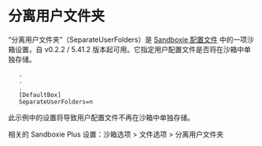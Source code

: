 # 分离用户文件夹

“分离用户文件夹”（SeparateUserFolders）是 [Sandboxie 配置文件](SandboxieIni.md) 中的一项沙箱设置，自 v0.2.2 / 5.41.2 版本起可用。它指定用户配置文件是否将在沙箱中单独存储。

```
   .
   .
   .
   [DefaultBox]
   SeparateUserFolders=n
```
此示例中的设置将导致用户配置文件不再在沙箱中单独存储。

相关的 Sandboxie Plus 设置：沙箱选项 > 文件选项 > 分离用户文件夹